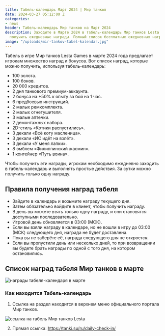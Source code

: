 ```yaml
---
title: Табель-календарь Март 2024 | Мир танков
date: 2024-03-27 05:12:00 Z
categories:
- news
header: Табель-календарь Мир танков на Март 2024
description: Заходите в Марте 2024 в табель-календарь Мир танков Lesta Games, чтобы
  получить ежедневные награды. Полный список бесплатных ежедневных наград в материале.
image: "/uploads/mir-tankov-tabel-kalendar.jpg"
---
```


Табель в игре Мир танков Lesta Games в марте 2024 года предлагает игрокам множество наград и бонусов. Вот список наград, которые можно получить, используя табель-календарь:

* 100 золота.
* 100 бонов.
* 20 000 кредитов.
* 2 дня танкового премиум-аккаунта.
* 2 бонуса на +50% к опыту за бой на 1 час.
* 6 предбоевых инструкций.
* 2 малых ремкомплекта.
* 2 малых огнетушителя.
* 3 малые аптечки.
* 2 демонтажных набора.
* 2D-стиль «Котики распустились».
* 3 декали «Всё коту масленица».
* 3 декали «ИС идёт на взлёт».
* 3 декали «У меня лапки».
* 8 эмблем «Филиппинский жасмин».
* 1 контейнер «Путь воина».

Чтобы получить эти награды, игрокам необходимо ежедневно заходить в табель-календарь и выполнять простые действия. За сутки можно получить только одну награду.

## Правила получения наград табеля

* Зайдите в календарь и возьмите награду текущего дня. 
* Затем обязательно войдите в клиент, чтобы получить награду. 
* В день вы можете взять только одну награду, и они становятся доступными последовательно. 
* Игровой день обновляется в 03:00 (МСК). 
* Если вы взяли награду в календаре, но не вошли в игру до 03:00 (МСК) следующего дня, награда не будет доставлена. 
* Пока вы не заберёте её, награда следующего дня не откроется. 
* Если вы пропустили день или несколько дней, то при возвращении вы будете брать награды по одной с того дня, на котором остановились.

## Список наград табеля Мир танков в марте

![награды табеля-календаря в марте](https://ru-wotp.lesta.ru/dcont/fb/image/0bfb-c405-db6c-d890.png)

### Как находится Табель-календарь

1. Ссылка на раздел находится в верхнем меню официального портала Мир танков.

![ссылка на табель Мир танков Lesta](https://ru-wotp.lesta.ru/dcont/fb/image/commonmenu1.jpg)

2. Прямая ссылка: https://tanki.su/ru/daily-check-in/


